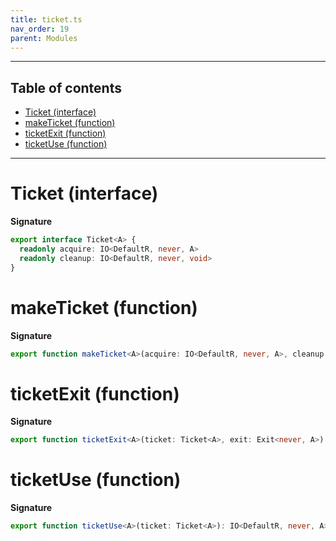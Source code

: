 ```yaml
---
title: ticket.ts
nav_order: 19
parent: Modules
---
```


---

<h2 class="text-delta">Table of contents</h2>

- [Ticket (interface)](#ticket-interface)
- [makeTicket (function)](#maketicket-function)
- [ticketExit (function)](#ticketexit-function)
- [ticketUse (function)](#ticketuse-function)

---

# Ticket (interface)

**Signature**

```ts
export interface Ticket<A> {
  readonly acquire: IO<DefaultR, never, A>
  readonly cleanup: IO<DefaultR, never, void>
}
```

# makeTicket (function)

**Signature**

```ts
export function makeTicket<A>(acquire: IO<DefaultR, never, A>, cleanup: IO<DefaultR, never, void>): Ticket<A> { ... }
```

# ticketExit (function)

**Signature**

```ts
export function ticketExit<A>(ticket: Ticket<A>, exit: Exit<never, A>): IO<DefaultR, never, void> { ... }
```

# ticketUse (function)

**Signature**

```ts
export function ticketUse<A>(ticket: Ticket<A>): IO<DefaultR, never, A> { ... }
```
